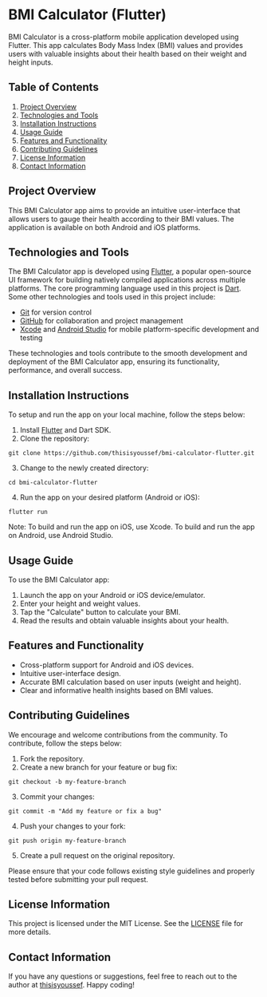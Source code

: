 # BMI Calculator (Flutter)

BMI Calculator is a cross-platform mobile application developed using Flutter. This app calculates Body Mass Index (BMI) values and provides users with valuable insights about their health based on their weight and height inputs.

## Table of Contents
1. [Project Overview](#project-overview)
2. [Technologies and Tools](#technologies-and-tools)
3. [Installation Instructions](#installation-instructions)
4. [Usage Guide](#usage-guide)
5. [Features and Functionality](#features-and-functionality)
6. [Contributing Guidelines](#contributing-guidelines)
7. [License Information](#license-information)
8. [Contact Information](#contact-information)

## Project Overview

This BMI Calculator app aims to provide an intuitive user-interface that allows users to gauge their health according to their BMI values. The application is available on both Android and iOS platforms.

## Technologies and Tools

The BMI Calculator app is developed using [Flutter](https://flutter.dev/), a popular open-source UI framework for building natively compiled applications across multiple platforms. The core programming language used in this project is [Dart](https://dart.dev/). Some other technologies and tools used in this project include:

- [Git](https://git-scm.com/) for version control
- [GitHub](https://github.com/) for collaboration and project management
- [Xcode](https://developer.apple.com/xcode/) and [Android Studio](https://developer.android.com/studio) for mobile platform-specific development and testing

These technologies and tools contribute to the smooth development and deployment of the BMI Calculator app, ensuring its functionality, performance, and overall success.

## Installation Instructions

To setup and run the app on your local machine, follow the steps below:

1. Install [Flutter](https://flutter.dev/docs/get-started/install) and Dart SDK.
2. Clone the repository:

```
git clone https://github.com/thisisyoussef/bmi-calculator-flutter.git
```

3. Change to the newly created directory:

```
cd bmi-calculator-flutter
```

4. Run the app on your desired platform (Android or iOS):

```
flutter run
```

Note: To build and run the app on iOS, use Xcode. To build and run the app on Android, use Android Studio.

## Usage Guide

To use the BMI Calculator app:

1. Launch the app on your Android or iOS device/emulator.
2. Enter your height and weight values.
3. Tap the "Calculate" button to calculate your BMI.
4. Read the results and obtain valuable insights about your health.

## Features and Functionality

- Cross-platform support for Android and iOS devices.
- Intuitive user-interface design.
- Accurate BMI calculation based on user inputs (weight and height).
- Clear and informative health insights based on BMI values.

## Contributing Guidelines

We encourage and welcome contributions from the community. To contribute, follow the steps below:

1. Fork the repository.
2. Create a new branch for your feature or bug fix:

```
git checkout -b my-feature-branch
```

3. Commit your changes:

```
git commit -m "Add my feature or fix a bug"
```

4. Push your changes to your fork:

```
git push origin my-feature-branch
```

5. Create a pull request on the original repository.

Please ensure that your code follows existing style guidelines and properly tested before submitting your pull request.

## License Information

This project is licensed under the MIT License. See the [LICENSE](./LICENSE) file for more details.

## Contact Information

If you have any questions or suggestions, feel free to reach out to the author at [thisisyoussef](https://github.com/thisisyoussef). Happy coding!